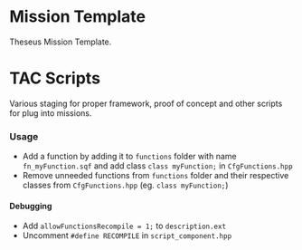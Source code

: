 # Mission Template

Theseus Mission Template.

# TAC Scripts

Various staging for proper framework, proof of concept and other scripts for plug into missions.

### Usage

- Add a function by adding it to `functions` folder with name `fn_myFunction.sqf` and add class `class myFunction;` in `CfgFunctions.hpp`
- Remove unneeded functions from `functions` folder and their respective classes from `CfgFunctions.hpp` (eg. `class myFunction;`)

#### Debugging

- Add `allowFunctionsRecompile = 1;` to `description.ext`
- Uncomment `#define RECOMPILE` in `script_component.hpp`
